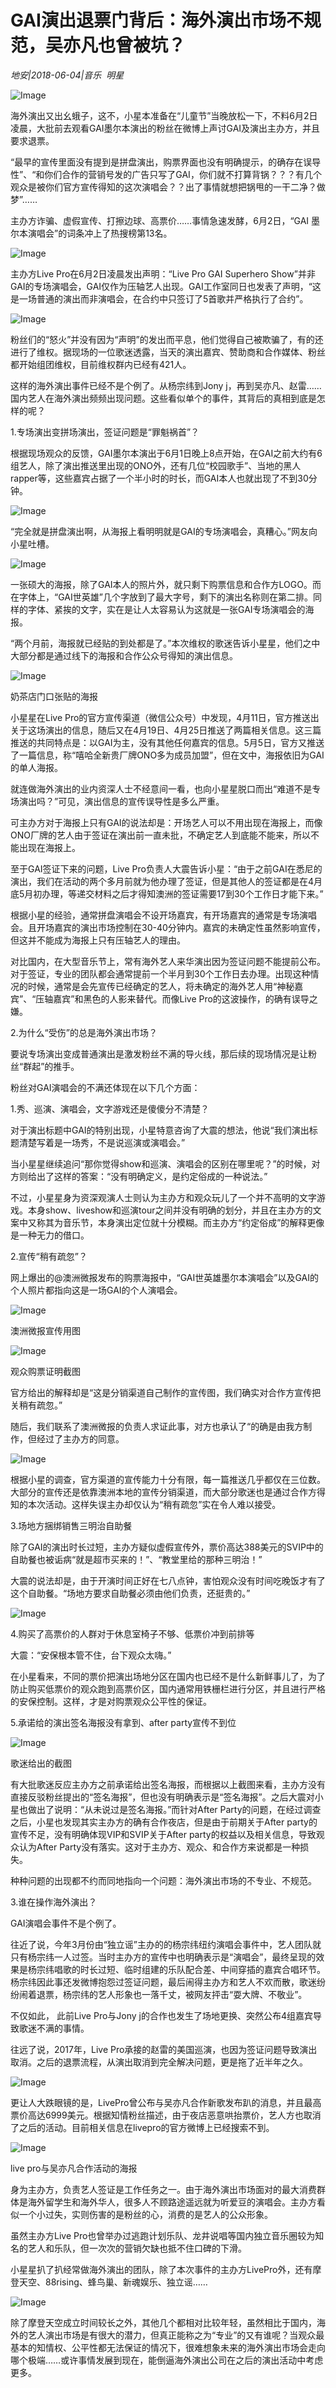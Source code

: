 # GAI演出退票门背后：海外演出市场不规范，吴亦凡也曾被坑？

*地安|2018-06-04|音乐 
                                                明星*

![Image](http://static.ylzbl.com/uploads/ueditor/php/upload/image/20180605/1528174095801050.jpeg)

海外演出又出幺蛾子，这不，小星本准备在“儿童节”当晚放松一下，不料6月2日凌晨，大批前去观看GAI墨尔本演出的粉丝在微博上声讨GAI及演出主办方，并且要求退票。

“最早的宣传里面没有提到是拼盘演出，购票界面也没有明确提示，的确存在误导性”、“和你们合作的营销号发的广告只写了GAI，你们就不打算背锅？？？有几个观众是被你们官方宣传得知的这次演唱会？？出了事情就想把锅甩的一干二净？做梦”……

主办方诈骗、虚假宣传、打擦边球、高票价……事情急速发酵，6月2日，“GAI 墨尔本演唱会”的词条冲上了热搜榜第13名。

![Image](http://p1.pstatp.com/large/pgc-image/15281289244535e1c1e32ae)

主办方Live Pro在6月2日凌晨发出声明：“Live Pro GAI Superhero Show”并非GAI的专场演唱会，GAI仅作为压轴艺人出现。GAI工作室同日也发表了声明，“这是一场普通的演出而非演唱会，在合约中只签订了5首歌并严格执行了合约”。

![Image](http://p3.pstatp.com/large/pgc-image/1528128924344568fcaa8d6)

粉丝们的“怒火”并没有因为“声明”的发出而平息，他们觉得自己被欺骗了，有的还进行了维权。据现场的一位歌迷透露，当天的演出嘉宾、赞助商和合作媒体、粉丝都开始组团维权，目前维权群内已经有421人。

这样的海外演出事件已经不是个例了。从杨宗纬到Jony j，再到吴亦凡、赵雷……国内艺人在海外演出频频出现问题。这些看似单个的事件，其背后的真相到底是怎样的呢？

1.专场演出变拼场演出，签证问题是“罪魁祸首”？

根据现场观众的反馈，GAI墨尔本演出于6月1日晚上8点开始，在GAI之前大约有6组艺人，除了演出推送里出现的ONO外，还有几位“校园歌手”、当地的黑人rapper等，这些嘉宾占据了一个半小时的时长，而GAI本人也就出现了不到30分钟。

![Image](http://p3.pstatp.com/large/pgc-image/152812892486682ea3a675a)

“完全就是拼盘演出啊，从海报上看明明就是GAI的专场演唱会，真糟心。”网友向小星吐槽。

![Image](http://p3.pstatp.com/large/pgc-image/1528128924520b88e83ab8e)

一张硕大的海报，除了GAI本人的照片外，就只剩下购票信息和合作方LOGO。而在字体上，“GAI世英雄”几个字放到了最大字号，剩下的演出名称则在第二排。同样的字体、紧挨的文字，实在是让人太容易认为这就是一张GAI专场演唱会的海报。

“两个月前，海报就已经贴的到处都是了。”本次维权的歌迷告诉小星星，他们之中大部分都是通过线下的海报和合作公众号得知的演出信息。

![Image](http://p3.pstatp.com/large/pgc-image/1528128924880b2b4ee292d)

奶茶店门口张贴的海报

小星星在Live Pro的官方宣传渠道（微信公众号）中发现，4月11日，官方推送出关于这场演出的信息，随后又在4月19日、4月25日推送了两篇相关信息。这三篇推送的共同特点是：以GAI为主，没有其他任何嘉宾的信息。5月5日，官方又推送了一篇信息，称“嘻哈全新贵厂牌ONO多为成员加盟”，但在文中，海报依旧为GAI的单人海报。

就连做海外演出的业内资深人士不经意间一看，也向小星星脱口而出“难道不是专场演出吗？”可见，演出信息的宣传误导性是多么严重。

可主办方对于海报上只有GAI的说法却是：开场艺人可以不用出现在海报上，而像ONO厂牌的艺人由于签证在演出前一直未批，不确定艺人到底能不能来，所以不能出现在海报上。

至于GAI签证下来的问题，Live Pro负责人大震告诉小星：“由于之前GAI在悉尼的演出，我们在活动的两个多月前就为他办理了签证，但是其他人的签证都是在4月底5月初办理，等递交材料之后才得知澳洲的签证需要17到30个工作日才能下来。”

根据小星的经验，通常拼盘演唱会不设开场嘉宾，有开场嘉宾的通常是专场演唱会。且开场嘉宾的演出市场控制在30-40分钟内。嘉宾的未确定性虽然影响宣传，但这并不能成为海报上只有压轴艺人的理由。

对比国内，在大型音乐节上，常有海外艺人来华演出因为签证问题不能提前公布。对于签证，专业的团队都会通常提前一个半月到30个工作日去办理。出现这种情况的时候，通常是会先宣传已经确定的艺人，将未确定的海外艺人用“神秘嘉宾”、“压轴嘉宾”和黑色的人影来替代。而像Live Pro的这波操作，的确有误导之嫌。

2.为什么“受伤”的总是海外演出市场？

要说专场演出变成普通演出是激发粉丝不满的导火线，那后续的现场情况是让粉丝“群起”的推手。

粉丝对GAI演唱会的不满还体现在以下几个方面：

1.秀、巡演、演唱会，文字游戏还是傻傻分不清楚？

对于演出标题中GAI的特别出现，小星特意咨询了大震的想法，他说“我们演出标题清楚写着是一场秀，不是说巡演或演唱会。”

当小星星继续追问“那你觉得show和巡演、演唱会的区别在哪里呢？”的时候，对方则给出了这样的答案：“没有明确定义，是约定俗成的一种说法。”

不过，小星星身为资深观演人士则认为主办方和观众玩儿了一个并不高明的文字游戏。本身show、liveshow和巡演tour之间并没有明确的划分，并且在主办方的文案中又称其为音乐节，本身演出定位就十分模糊。而主办方“约定俗成”的解释更像是一种无力的借口。

2.宣传“稍有疏忽”？

网上爆出的@澳洲微报发布的购票海报中，“GAI世英雄墨尔本演唱会”以及GAI的个人照片都指向这是一场GAI的个人演唱会。

![Image](http://p1.pstatp.com/large/pgc-image/15281289247083e1860c65e)

澳洲微报宣传用图

![Image](http://p3.pstatp.com/large/pgc-image/1528128924884a250fb390e)

观众购票证明截图

官方给出的解释却是“这是分销渠道自己制作的宣传图，我们确实对合作方宣传把关稍有疏忽。”

随后，我们联系了澳洲微报的负责人求证此事，对方也承认了“的确是由我方制作，但经过了主办方的同意。

![Image](http://p3.pstatp.com/large/pgc-image/1528128925271985eb82b70)

根据小星的调查，官方渠道的宣传能力十分有限，每一篇推送几乎都仅在三位数。大部分的宣传还是依靠澳洲本地的宣传分销渠道，而大部分歌迷也是通过合作方得知的本次活动。这样失误主办却仅认为“稍有疏忽”实在令人难以接受。

3.场地方捆绑销售三明治自助餐

除了GAI的演出时长过短，主办方疑似虚假宣传外，票价高达388美元的SVIP中的自助餐也被诟病“就是超市买来的！”、“教堂里给的那种三明治！”

大震的说法却是，由于开演时间正好在七八点钟，害怕观众没有时间吃晚饭才有了这个自助餐。“场地方要求自助餐必须由他们负责，还挺贵的。”

![Image](http://p1.pstatp.com/large/pgc-image/1528128925118d757863beb)

4.购买了高票价的人群对于休息室椅子不够、低票价冲到前排等

大震：“安保根本管不住，台下观众太嗨。”

在小星看来，不同的票价把演出场地分区在国内也已经不是什么新鲜事儿了，为了防止购买低票价的观众跑到高票价区，国内通常用铁栅栏进行分区，并且进行严格的安保控制。这样，才是对购票观众公平性的保证。

5.承诺给的演出签名海报没有拿到、after party宣传不到位

![Image](http://p1.pstatp.com/large/pgc-image/15281289252097b72423be0)

歌迷给出的截图

有大批歌迷反应主办方之前承诺给出签名海报，而根据以上截图来看，主办方没有直接反驳粉丝提出的“签名海报”，但也没有明确表示是“签名海报”。之后大震对小星也做出了说明：“从未说过是签名海报。”而针对After Party的问题，在经过调查之后，小星也发现其实主办方的确有合作夜店，但是由于前期关于After party的宣传不足，没有明确体现VIP和SVIP关于After party的权益以及相关信息，导致观众认为After Party没有落实。这对于主办方、观众、和合作方来说都是一种损失。

种种问题的出现都不约而同地指向一个问题：海外演出市场的不专业、不规范。

3.谁在操作海外演出？

GAI演唱会事件不是个例了。

往近了说，今年3月份由“独立谣”主办的的杨宗纬纽约演唱会事件中，艺人团队就只有杨宗纬一人过签。当时主办方的宣传中也明确表示是“演唱会”，最终呈现的效果是杨宗纬唱歌的时长过短、临时组建的乐队配合差、中间穿插的嘉宾合唱环节。杨宗纬因此事还发微博抱怨过签证问题，最后闹得主办方和艺人不欢而散，歌迷纷纷闹着退票，杨宗纬的艺人形象也一落千丈，被网友抨击“耍大牌、不敬业”。

不仅如此， 此前Live Pro与Jony j的合作也发生了场地更换、突然公布4组嘉宾导致歌迷不满的事情。

往远了说，2017年，Live Pro承接的赵雷的美国巡演，也因为签证问题导致演出取消。之后的退票流程，从演出取消到完全解决问题，更是拖了近半年之久。

![Image](http://p3.pstatp.com/large/pgc-image/15281289252811f141d8321)

更让人大跌眼镜的是，LivePro曾公布与吴亦凡合作新歌发布趴的消息，并且最高票价高达6999美元。根据知情粉丝描述，由于夜店恶意哄抬票价，艺人方也取消了之后的活动。目前相关信息在livepro的官方微博上已经搜索不到。

![Image](http://p3.pstatp.com/large/pgc-image/1528128925461d13aa591ff)

live pro与吴亦凡合作活动的海报

身为主办方，负责艺人签证是工作任务之一。由于海外演出市场面对的最大消费群体是海外留学生和海外华人，很多人不顾路途遥远就为听爱豆的演唱会。主办方看似一个小过失，实则伤害的是粉丝的心，消费的是艺人的公众形象。

虽然主办方Live Pro也曾举办过逃跑计划乐队、龙井说唱等国内独立音乐圈较为知名的艺人和乐队，但一次次的营销欠缺也抵不住口碑的下滑。

小星星扒了扒经常做海外演出的团队，除了本次事件的主办方LivePro外，还有摩登天空、88rising、蜂鸟巢、新魂娱乐、独立谣……

![Image](http://p1.pstatp.com/large/pgc-image/15281289254936bc26aeae1)

除了摩登天空成立时间较长之外，其他几个都相对比较年轻，虽然相比于国内，海外的艺人演出市场是有很大的潜力，但真正能称之为“专业”的又有谁呢？当观众最基本的知情权、公平性都无法保证的情况下，很难想象未来的海外演出市场会走向哪个极端……或许事情发展到现在，能倒逼海外演出公司在之后的演出活动中考虑更多。

